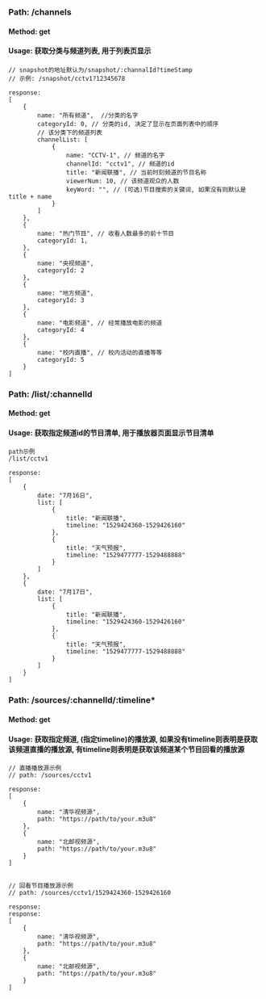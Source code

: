 ### Path: /channels
#### Method: get
#### Usage: 获取分类与频道列表, 用于列表页显示
```
// snapshot的地址默认为/snapshot/:channalId?timeStamp
// 示例: /snapshot/cctv1?12345678

response:
[
    {
        name: "所有频道",  //分类的名字
        categoryId: 0, // 分类的id, 决定了显示在页面列表中的顺序
        // 该分类下的频道列表
        channelList: [
            {
                name: "CCTV-1", // 频道的名字
                channelId: "cctv1", // 频道的id
                title: "新闻联播", // 当前时刻频道的节目名称
                viewerNum: 10, // 该频道观众的人数
                keyWord: "", // (可选)节目搜索的关键词, 如果没有则默认是title + name
            }
        ]
    },
    {
        name: "热门节目", // 收看人数最多的前十节目
        categoryId: 1,
    },
    {
        name: "央视频道",
        categoryId: 2
    },
    {
        name: "地方频道",
        categoryId: 3
    },
    {
        name: "电影频道", // 经常播放电影的频道
        categoryId: 4
    },
    {
        name: "校内直播", // 校内活动的直播等等
        categoryId: 5
    }
]
```


### Path: /list/:channelId
#### Method: get
#### Usage: 获取指定频道id的节目清单, 用于播放器页面显示节目清单
```
path示例
/list/cctv1

response:
[
    {
        date: "7月16日",
        list: [
            {
                title: "新闻联播",
                timeline: "1529424360-1529426160"
            },
            {
                title: "天气预报",
                timeline: "1529477777-1529488888"
            }
        ]
    },
    {
        date: "7月17日",
        list: [
            {
                title: "新闻联播",
                timeline: "1529424360-1529426160"
            },
            {
                title: "天气预报",
                timeline: "1529477777-1529488888"
            }
        ]
    }
]
```

### Path: /sources/:channelId/:timeline*
#### Method: get
#### Usage: 获取指定频道, (指定timeline)的播放源, 如果没有timeline则表明是获取该频道直播的播放源, 有timeline则表明是获取该频道某个节目回看的播放源
```
// 直播播放源示例
// path: /sources/cctv1

response:
[
    {
        name: "清华视频源",
        path: "https://path/to/your.m3u8"
    },
    {
        name: "北邮视频源",
        path: "https://path/to/your.m3u8"
    }
]


// 回看节目播放源示例
// path: /sources/cctv1/1529424360-1529426160

response:
response:
[
    {
        name: "清华视频源",
        path: "https://path/to/your.m3u8"
    },
    {
        name: "北邮视频源",
        path: "https://path/to/your.m3u8"
    }
]
```
